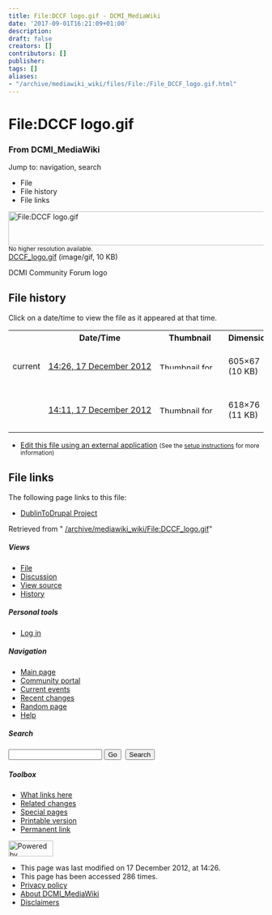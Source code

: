 ```yaml
---
title: File:DCCF logo.gif - DCMI_MediaWiki
date: '2017-09-01T16:21:09+01:00'
description: 
draft: false
creators: []
contributors: []
publisher: 
tags: []
aliases:
- "/archive/mediawiki_wiki/files/File:/File_DCCF_logo.gif.html"
---
```


<a id="top"></a>
# File:DCCF logo.gif

### From DCMI\_MediaWiki

Jump to: navigation, search
<!-- start content -->
- File
- File history
- File links

 [<img alt="File:DCCF logo.gif" src="/images/b/b3/DCCF_logo.gif" width="605" height="67">](/archive/mediawiki_wiki/files/DCCF_logo.gif)  
<small>No higher resolution available.</small>  
 [DCCF\_logo.gif](/images/b/b3/DCCF_logo.gif)‎ (image/gif, 10 KB)

DCMI Community Forum logo

<!-- 
NewPP limit report
Preprocessor node count: 1/1000000
Post-expand include size: 0/2097152 bytes
Template argument size: 0/2097152 bytes
Expensive parser function count: 0/100
-->
## File history

Click on a date/time to view the file as it appeared at that time.

<table class="wikitable filehistory">
  <tr>
    <td></td>
    <th>Date/Time</th>
    <th>Thumbnail</th>
    <th>Dimensions</th>
    <th>User</th>
    <th>Comment</th>
  </tr>
  <tr>
    <td>current</td>
    <td class="filehistory-selected" style="white-space: nowrap;"><a href="/archive/mediawiki_wiki/files/DCCF_logo.gif">14:26, 17 December 2012</a></td>
    <td><a href="/images/b/b3/DCCF_logo.gif"><img alt="Thumbnail for version as of 14:26, 17 December 2012" src="/images/b/b3/DCCF_logo.gif" width="120" height="13"></a></td>
    <td>605×67 <span style="white-space: nowrap;">(10 KB)</span>
    </td>
    <td>
      <a href="/index.php?title=User:StuartSutton&amp;action=edit&amp;redlink=1" class="new mw-userlink" title="User:StuartSutton (page does not exist)">StuartSutton</a> <span style="white-space: nowrap;"> <span class="mw-usertoollinks">(<a href="/index.php?title=User_talk:StuartSutton&amp;action=edit&amp;redlink=1" class="new" title="User talk:StuartSutton (page does not exist)">Talk</a> | <a href="/index.php/Special:Contributions/StuartSutton" title="Special:Contributions/StuartSutton">contribs</a>)</span></span>
    </td>
    <td> <span class="comment">(DCMI Community Forum logo)</span>
    </td>
  </tr>
  <tr>
    <td></td>
    <td style="white-space: nowrap;"><a href="/images/archive/b/b3/20121217142608%21DCCF_logo.gif">14:11, 17 December 2012</a></td>
    <td><a href="/images/archive/b/b3/20121217142608%21DCCF_logo.gif"><img alt="Thumbnail for version as of 14:11, 17 December 2012" src="/images/archive/b/b3/20121217142608%21DCCF_logo.gif" width="120" height="15"></a></td>
    <td>618×76 <span style="white-space: nowrap;">(11 KB)</span>
    </td>
    <td>
      <a href="/index.php?title=User:StuartSutton&amp;action=edit&amp;redlink=1" class="new mw-userlink" title="User:StuartSutton (page does not exist)">StuartSutton</a> <span style="white-space: nowrap;"> <span class="mw-usertoollinks">(<a href="/index.php?title=User_talk:StuartSutton&amp;action=edit&amp;redlink=1" class="new" title="User talk:StuartSutton (page does not exist)">Talk</a> | <a href="/index.php/Special:Contributions/StuartSutton" title="Special:Contributions/StuartSutton">contribs</a>)</span></span>
    </td>
    <td> <span class="comment">(DCMI Community Forum logo)</span>
    </td>
  </tr>
</table>

  

- [Edit this file using an external application](/index.php?title=File:DCCF_logo.gif&action=edit&externaledit=true&mode=file "File:DCCF logo.gif") <small>(See the <a href="http://www.mediawiki.org/wiki/Manual:External_editors" class="external text" rel="nofollow">setup instructions</a> for more information)</small>

## File links

The following page links to this file:

- [DublinToDrupal Project](/index.php/DublinToDrupal_Project "DublinToDrupal Project")

Retrieved from " [/archive/mediawiki_wiki/File:DCCF\_logo.gif](/archive/mediawiki_wiki/files/File:/File:DCCF_logo.gif.html)"

<!-- end content -->

##### Views

- [File](/archive/mediawiki_wiki/files/File:/File:DCCF_logo.gif.html "View the file page [c]")
- [Discussion](/index.php?title=File_talk:DCCF_logo.gif&action=edit&redlink=1 "Discussion about the content page [t]")
- [View source](/index.php?title=File:DCCF_logo.gif&action=edit "This page is protected.
You can view its source [e]")
- [History](/index.php?title=File:DCCF_logo.gif&action=history "Past revisions of this page [h]")

##### Personal tools

- [Log in](/index.php?title=Special:UserLogin&returnto=File:DCCF_logo.gif "You are encouraged to log in; however, it is not mandatory [o]")

<script type="text/javascript"> if (window.isMSIE55) fixalpha(); </script>

##### Navigation

- [Main page](/index.php/Main_Page "Visit the main page [z]")
- [Community portal](/index.php/DCMI_MediaWiki:Community_portal "About the project, what you can do, where to find things")
- [Current events](/index.php/DCMI_MediaWiki:Current_events "Find background information on current events")
- [Recent changes](/index.php/Special:RecentChanges "The list of recent changes in the wiki [r]")
- [Random page](/index.php/Special:Random "Load a random page [x]")
- [Help](/index.php/Help:Contents "The place to find out")

##### <label for="searchInput">Search</label>

<form action="/index.php" id="searchform">
				<input type="hidden" name="title" value="Special:Search">
				<input id="searchInput" title="Search DCMI_MediaWiki" accesskey="f" type="search" name="search">
				<input type="submit" name="go" class="searchButton" id="searchGoButton" value="Go" title="Go to a page with this exact name if exists"> 
				<input type="submit" name="fulltext" class="searchButton" id="mw-searchButton" value="Search" title="Search the pages for this text">
			</form>

##### Toolbox

- [What links here](/index.php/Special:WhatLinksHere/File:DCCF_logo.gif "List of all wiki pages that link here [j]")
- [Related changes](/index.php/Special:RecentChangesLinked/File:DCCF_logo.gif "Recent changes in pages linked from this page [k]")
- [Special pages](/index.php/Special:SpecialPages "List of all special pages [q]")
- [Printable version](/index.php?title=File:DCCF_logo.gif&printable=yes "Printable version of this page [p]")
- [Permanent link](/index.php?title=File:DCCF_logo.gif&oldid=4521 "Permanent link to this revision of the page")

<!-- end of the left (by default at least) column -->

 [<img src="/skins/common/images/poweredby_mediawiki_88x31.png" height="31" width="88" alt="Powered by MediaWiki">](http://www.mediawiki.org/)

- This page was last modified on 17 December 2012, at 14:26.
- This page has been accessed 286 times.
- [Privacy policy](/index.php/DCMI_MediaWiki:Privacy_policy "DCMI MediaWiki:Privacy policy")
- [About DCMI\_MediaWiki](/index.php/DCMI_MediaWiki:About "DCMI MediaWiki:About")
- [Disclaimers](/index.php/DCMI_MediaWiki:General_disclaimer "DCMI MediaWiki:General disclaimer")

<script>if (window.runOnloadHook) runOnloadHook();</script><!-- Served in 0.459 secs. -->
